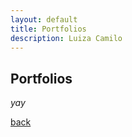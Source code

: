 ```yaml
---
layout: default
title: Portfolios
description: Luiza Camilo
---
```


## Portfolios

_yay_

[back](./)

